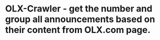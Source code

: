 # OLX-Crawler - get the number and group all announcements based on their content from OLX.com page.
